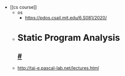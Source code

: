 - [[cs course]]
	- os
		- https://pdos.csail.mit.edu/6.S081/2020/
	- # Static Program Analysis
	  ## [#](http://tai-e.pascal-lab.net/lectures.html#course-information)
	- http://tai-e.pascal-lab.net/lectures.html